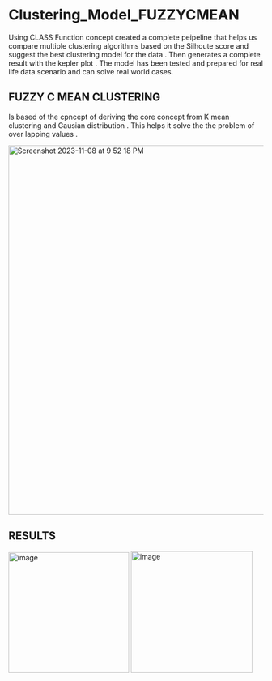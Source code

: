 # Clustering_Model_FUZZYCMEAN

Using CLASS Function concept created a complete peipeline that helps us compare multiple clustering algorithms based on the Silhoute score and suggest the best clustering model for the data .
Then generates a complete result with the kepler plot . The model has been tested and prepared for real life data scenario and can solve real world cases.

## FUZZY C MEAN CLUSTERING 
Is based of the cpncept of deriving the core concept from K mean clustering and Gausian distribution . This helps it solve the the problem of over lapping values .


<img width="730" alt="Screenshot 2023-11-08 at 9 52 18 PM" src="https://github.com/Harsh055Raj/Clustering_Model_FUZZYCMEAN/assets/95955195/c01b7dd3-941a-41e1-96f9-2a55e785c2a1">


## RESULTS

<img width="238" alt="image" src="https://github.com/Harsh055Raj/Clustering_Model_FUZZYCMEAN/assets/95955195/397dcd03-966c-46ec-b583-fdd5da33d267">



<img width="240" alt="image" src="https://github.com/Harsh055Raj/Clustering_Model_FUZZYCMEAN/assets/95955195/cbf00b53-c539-4e68-aad3-65b2dd0abe3a">

